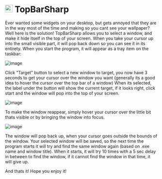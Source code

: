 # <img src='https://github.com/kris701/TopBarSharp/assets/22596587/6b275939-4c25-4453-934e-c9f8ac7101b0' width='25'> TopBarSharp

Ever wanted some widgets on your desktop, but gets annoyed that they are in the way most of the time and making so you cant see your wallpaper?
Well here is the solution! TopBarSharp allows you to select a window, and make it hide itself in the top of your screen.
When you take your cursor up into the small visible part, it will pop back down so you can see it in its entirety.
When you start the program, it will appear as a tray item on the taskbar:

![image](https://github.com/kris701/TopBarSharp/assets/22596587/53e7c042-45ae-4ec1-abb4-3a82034bed23)

Click "Target" button to select a new window to target, you now have 3 seconds to get your cursor over the window you want (generally its a good idea to hover the cursor over the top bar of a window)
When its selected, the label under the button will show the current target, if it looks right, click start and the window will pop into the top of your screen.

![image](https://github.com/kris701/TopBarSharp/assets/22596587/edfb4362-e3d0-475e-b171-7041048e57e5)

To make the window reappear, simply hover your cursor over the little bit thats visible or by bringing the window into focus.

![image](https://github.com/kris701/TopBarSharp/assets/22596587/2c9e9687-f059-4a13-bbc1-56716c319a48)

The window will pop back up, when your cursor goes outside the bounds of the window.
Your selected window will be saved, so the next time the program starts it will try and find the same window again (based on .exe name and window title). When it starts, it will try 10 times with a 5 sec delay in between to find the window, if it cannot find the window in that time, it will give up.

And thats it! Hope you enjoy it!
